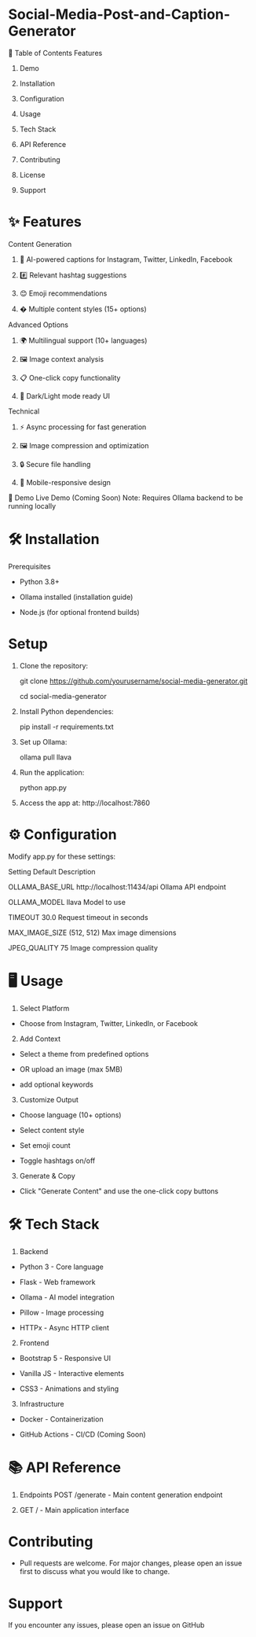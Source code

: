 # Social-Media-Post-and-Caption-Generator
📌 Table of Contents
Features

1. Demo

2. Installation

3. Configuration

4. Usage

5. Tech Stack

6. API Reference

7. Contributing

8. License

9. Support

# ✨ Features
Content Generation

1. 📝 AI-powered captions for Instagram, Twitter, LinkedIn, Facebook

2. #️⃣ Relevant hashtag suggestions

3. 😊 Emoji recommendations

4. � Multiple content styles (15+ options)

Advanced Options

1. 🌍 Multilingual support (10+ languages)

2. 🖼️ Image context analysis

3. 📋 One-click copy functionality

4. 🎨 Dark/Light mode ready UI

Technical
1. ⚡ Async processing for fast generation

2. 🖼️ Image compression and optimization

3. 🔒 Secure file handling

4. 📱 Mobile-responsive design

🎥 Demo
Live Demo (Coming Soon)
Note: Requires Ollama backend to be running locally

# 🛠️ Installation
Prerequisites
- Python 3.8+

- Ollama installed (installation guide)

- Node.js (for optional frontend builds)

# Setup

1. Clone the repository:

   git clone https://github.com/yourusername/social-media-generator.git

   cd social-media-generator

2. Install Python dependencies:

   pip install -r requirements.txt
   
3. Set up Ollama:

   ollama pull llava

4. Run the application:

   python app.py

5. Access the app at:
   http://localhost:7860

# ⚙️ Configuration

Modify app.py for these settings:

Setting	        Default	                    Description

OLLAMA_BASE_URL	http://localhost:11434/api	Ollama API endpoint

OLLAMA_MODEL	  llava	                      Model to use

TIMEOUT	        30.0	                      Request timeout in seconds

MAX_IMAGE_SIZE	(512, 512)	                Max image dimensions

JPEG_QUALITY	  75	                        Image compression quality

# 🖥️ Usage
1. Select Platform

-  Choose from Instagram, Twitter, LinkedIn, or Facebook

2. Add Context

-  Select a theme from predefined options

-  OR upload an image (max 5MB)

-  add optional keywords

3. Customize Output

-  Choose language (10+ options)

-  Select content style

-  Set emoji count

-  Toggle hashtags on/off

3. Generate & Copy
   
-  Click "Generate Content" and use the one-click copy buttons

# 🛠️ Tech Stack
1. Backend

-  Python 3 - Core language

-  Flask - Web framework

-  Ollama - AI model integration

-  Pillow - Image processing

-  HTTPx - Async HTTP client

2. Frontend

-  Bootstrap 5 - Responsive UI

-  Vanilla JS - Interactive elements

-  CSS3 - Animations and styling

3. Infrastructure

-  Docker - Containerization

-  GitHub Actions - CI/CD (Coming Soon)

# 📚 API Reference

1. Endpoints POST /generate - Main content generation endpoint

2. GET / - Main application interface

# Contributing

- Pull requests are welcome. For major changes, please open an issue first to discuss what you would like to change.

# Support

If you encounter any issues, please open an issue on GitHub
